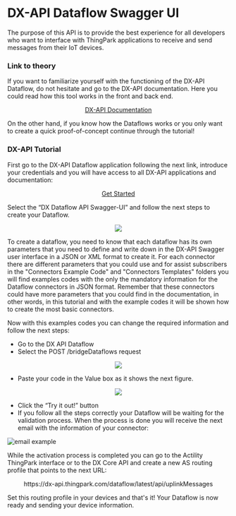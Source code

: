 # DX-API Dataflow Swagger UI

The purpose of this API is to provide the best experience for all developers who want to interface with ThingPark applications to receive and send messages from their IoT devices.

### Link to theory
If you want to familiarize yourself with the functioning of the DX-API Dataflow, do not hesitate and go to the DX-API documentation. Here you could read how this tool works in the front and back end. 
<p align="center">
  <a href="https://dx-api.thingpark.com/dataflow/latest/product/home.html">DX-API Documentation</a> 
</p>
On the other hand, if you know how the Dataflows works or you only want to create a quick proof-of-concept continue through the tutorial!

### DX-API Tutorial
First go to the DX-API Dataflow application following the next link, introduce your credentials and you will have access to all DX-API applications and documentation:

<p align="center">
  <a href="https://dx-api.thingpark.com/getstarted/#/">Get Started</a>
</p>

Select the “DX Dataflow API Swagger-UI” and follow the next steps to create your Dataflow.

<p align="center">
  <img src="https://user-images.githubusercontent.com/41436968/43272237-c500bbfa-90f9-11e8-8aac-79b854e2a856.png">
</p>

To create a dataflow, you need to know that each dataflow has its own parameters that you need to define and write down in the DX-API Swagger user interface in a JSON or XML format to create it. For each connector there are different parameters that you could use and for assist subscribers in the "Connectors Example Code" and "Connectors Templates" folders you will find examples codes with the only the mandatory information for the Dataflow connectors in JSON format. Remember that these connectors could have more parameters that you could find in the documentation, in other words, in this tutorial and with the example codes it will be shown how to create the most basic connectors.

Now with this examples codes you can change the required information and follow the next steps:

- Go to the DX API Dataflow
- Select the POST /bridgeDataflows request
<p align="center">
  <img src="https://user-images.githubusercontent.com/41436968/43319554-7a273a08-91a5-11e8-978e-9a1858747290.JPG">
</p>

- Paste your code in the Value box as it shows the next figure.
<p align="center">
  <img src="https://user-images.githubusercontent.com/41436968/43319735-2003db34-91a6-11e8-920a-f5f93530b6a3.JPG">
</p>

- Click the “Try it out!” button
- If you follow all the steps correctly your Dataflow will be waiting for the validation process. When the process is done you will receive the next email with the information of your connector:
 
![email example](https://user-images.githubusercontent.com/41436968/43263826-aee912e6-90e4-11e8-8cde-077300be4436.png)

While the activation process is completed you can go to the Actility ThingPark interface or to the DX Core API and create a new AS routing profile that points to the next URL:

<p align="center"> https://dx-api.thingpark.com/dataflow/latest/api/uplinkMessages </p>

Set this routing profile in your devices and that's it! Your Dataflow is now ready and sending your device information.
